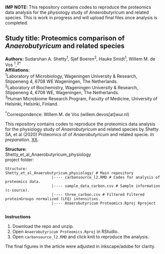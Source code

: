 
**IMP NOTE:** This repository contains codes to reproduce the proteomics data analysis for the physiology study of *Anaerobutyricum* and related species. This is work in progress and will upload final files once analysis is completed.   


Study title: Proteomics comparison of *Anaerobutyricum* and related species   
---------------------------------------------------------------------------------  

**Authors:** Sudarshan A. Shetty<sup>1</sup>, Sjef Boeren<sup>2</sup>, Hauke Smidt<sup>1</sup>, Willem M. de Vos <sup>1</sup>,<sup>3</sup><sup>*</sup>   
**Affiliations:**   
<sup>1</sup>Laboratory of Microbiology, Wageningen University & Research, Stippeneng 4, 6708 WE Wageningen, The Netherlands.   
<sup>2</sup>Laboratory of Biochemistry, Wageningen University & Research, Stippeneng 4, 6708 WE, Wageningen, The Netherlands.  
<sup>3</sup>Human Microbiome Research Program, Faculty of Medicine, University of Helsinki, Helsinki, Finland.    


<sup>*</sup>Correspondence: Willem M. de Vos (willem.devos[at]wur.nl)   

This repository contains codes to reproduce the proteomics data analysis for the physiology study of *Anaerobutyricum* and related species by Shetty SA, et al (2020) Proteomics of of *Anaerobutyricum* and related specie.  _In preparation_. [XX](tobeupdated_when_uplished).  

**Structure:**  
Shetty_et_al_Anaerobutyricum_physiology    
project folder:  

```
Structure:  
Shetty_et_al_Anaerobutyricum_physiology/ # Main repository  
                     |---- carbonsource_l2.RMD # Codes for analysis of proteomics data.   
                     |---- sample_data_carbon.csv # Sample information (c-source).   
                     |---- three_carbon.csv # Filtered Filtered proteinGroups normalized (LFQ) intensities. 
                     |---- Anaerobutyricum Proteomics.Rproj Rproject


```

**Instructions**    

1. Download the repo and unzip.  
2. Open `Anaerobutyricum Proteomics.Rproj` in RStudio.  
3. Open `carbonsource_l2.RMD` and click knit to reproduce the analysis.   

The final figures in the article were adjusted in inkscape/adobe for clarity.   


